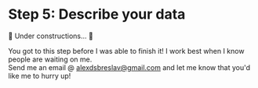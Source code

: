 # Step 5: Describe your data

:construction_worker: Under constructions... :construction:

You got to this step before I was able to finish it! I work best when I know people are waiting on me.  
Send me an email @ alexdsbreslav@gmail.com and let me know that you'd like me to hurry up!
